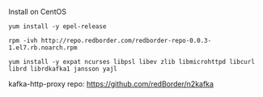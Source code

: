 Install on CentOS

```
yum install -y epel-release
```

```
rpm -ivh http://repo.redborder.com/redborder-repo-0.0.3-1.el7.rb.noarch.rpm
```

```
yum install -y expat ncurses libpsl libev zlib libmicrohttpd libcurl librd librdkafka1 jansson yajl
```


kafka-http-proxy repo: https://github.com/redBorder/n2kafka
